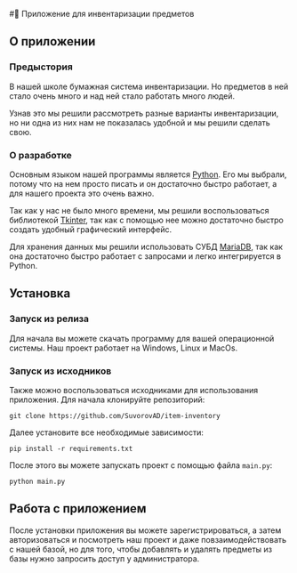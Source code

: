 #💾 Приложение для инвентаризации предметов

## О приложении

### Предыстория
В нашей школе бумажная система инвентаризации.
Но предметов в ней стало очень много и над ней стало
работать много людей.

Узнав это мы решили рассмотреть 
разные варианты инвентаризации, но ни одна из них 
нам не показалась удобной и мы решили сделать свою.

### О разработке
Основным языком нашей программы является [Python].
Его мы выбрали, потому что на нем просто писать и он достаточно
быстро работает, а для нашего проекта это очень важно.

Так как у нас не было много времени, мы решили 
воспользоваться библиотекой [Tkinter], так как с помощью нее
можно достаточно быстро создать удобный графический интерфейс.

Для хранения данных мы решили использовать СУБД [MariaDB],
так как она достаточно быстро работает с запросами и легко
интегрируется в Python.

## Установка

### Запуск из релиза

Для начала вы можете скачать программу для вашей операционной
системы. Наш проект работает на Windows, Linux и MacOs.

### Запуск из исходников

Также можно воспользоваться исходниками для использования приложения.
Для начала клонируйте репозиторий:

`git clone https://github.com/SuvorovAD/item-inventory`

Далее установите все необходимые зависимости:

`pip install -r requirements.txt`

После этого вы можете запускать проект с помощью файла `main.py`:

`python main.py`

## Работа с приложением
После установки приложения вы можете зарегистрироваться, а затем авторизоваться
и посмотреть наш проект и даже повзаимодействовать с нашей
базой, но для того, чтобы добавлять и удалять предметы из базы
нужно запросить доступ у администратора.




[Tkinter]: https://docs.python.org/3/library/tkinter.html
[MariaDB]: https://mariadb.com/
[Python]: https://www.python.org/
